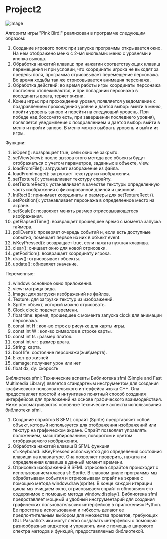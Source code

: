 # Project2

![image](https://github.com/nika-UwU-nika/kurs/assets/70604794/21db5c4b-95f8-4193-ad05-206e7eb7d83c)


Алгоритм игры "Pink Bird!" реализован в программе следующим образом:
1. Создание игрового поля: при запуске программы открывается окно. На нем отображено меню с 2-мя кнопками: меню с уровнями и кнопка выхода.
2. Обработка нажатий клавиш: при нажатии соответствующих клавиш перемещения и при условии, что координаты игрока не выходят за пределы поля, программа отрисовывает перемещение персонажа. Во время ходьбы так же отрисовывается анимация персонажа.
3. Обработка действий: во время работы игры координаты персонажа постоянно отслеживаются, и при попадании персонажа в координаты врага, теряет жизни.
4. Конец игры: при прохождении уровня, появляется уведомление с поздравлением прохождения уровне и дается выбор: выйти в меню, пройти уровень заново и перейти на следующий уровень. При победе над боссом(то есть, при завершении последнего уровня), появляется уведомление с поздравлением и дается выбор: выйти в меню и пройти заново. В меню можно выбрать уровень и выйти из игры.

Функции:
1. isOpen(): возвращает true, сели окно не закрыто.
2. setView(view): после вызова этого метода все объекты будут отображаться с учетом параметров, заданных в объекте, view.
3. loadFromFile(): загружает изображение из файла.
4. loadFromImage(): загружает текстуру из изображения.
5. setTexture(): устанавливает текстуру спрайту.
6. setTextureRect(): устанавливает в качестве текстуры определенную часть изображения с фиксированной длиной и шириной.
7. IntRect(): принимает координаты и размеры для setTextureRect ().
8. setPosition(): устанавливает персонажа в определенное место на экране.
9. setScale(): позволяет менять размер отрисовывающегося изображения.
10. getElapsedTime(): возвращает прошедшее время с момента запуска таймера.
11. pollEvent(): проверяет очередь событий и, если есть доступные события, помещает первое из них в объект event.
12. isKeyPressed(): возвращает true, если нажата нужная клавиша.
13. clear(): очищает окно для новой отрисовки.
14. getPosition(): возвращает координату игрока.
15. draw(): отрисовывает объекты.
16. update(): обновляет значение.

Переменные:
1. window: основное окно приложения.
2. view: матрица вида.
3. Image: для загрузки изображений из файлов.
4. Texture: для загрузки текстур из изображений.
5. Sprite: объект, который можно отрисовать.
6. Clock clock: подсчет времени.
7. float time: время, прошедшее с момента запуска clock для анимации персонажа.
8. const int H : кол-во строк в рисунке для карты игры.
9. const int W : кол-во символов в строке карты.
10. const int ts : размер плиток.
11. const int vr : размер врага.
12. String: карта.
13. bool life: состояние персонажа(жив\мертв).
14. l: кол-во жизней
15. damage: получает урон или нет
16. float dx, dy: скорость
    
Библиотека sfml: Технические аспекты
Библиотека sfml (Simple and Fast Multimedia Library) является стандартным инструментом для создания графического пользовательского интерфейса языка С++. Она предоставляет простой и интуитивно понятный способ создания интерфейсов для приложений на основе графического взаимодействия. Ниже рассматриваются основные технические аспекты использования библиотеки sfml.
1. Создание спрайтов
В SFML спрайт (Sprite) представляет собой объект, который используется для отображения изображений или текстур на графическом экране. Спрайт позволяет управлять положением, масштабированием, поворотом и цветом отображаемого изображения.
2. Обработка нажатий клавиш
В SFML функция sf::Keyboard::isKeyPressed используется для определения состояния клавиши на клавиатуре. Она позволяет проверить, нажата ли определенная клавиша в данный момент времени.
4. Отрисовка изображений
В SFML отрисовка спрайтов происходит с использованием класса sf::Sprite. В главном цикле программы мы обрабатываем события и отрисовываем спрайт на экране с помощью метода window.draw(sprite). В конце каждой итерации цикла мы очищаем окно, отрисовываем спрайт и обновляем его содержимое с помощью метода window.display().
Библиотека sfml предоставляет мощный и удобный инструментарий для создания графических пользовательских интерфейсов в приложениях Python. Ее простота в использовании и гибкость делают ее предпочтительным выбором для множества проектов, требующих GUI.
Разработчики могут легко создавать интерфейсы с помощью разнообразных виджетов и управлять ими с помощью широкого спектра методов и функций, предоставляемых библиотекой.

